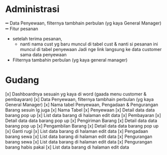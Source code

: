 
# Administrasi
➖ Data Penyewaan, filternya tambhain perbulan (yg kaya General Manager)
➖ Fitur pesanan 
- setelah terima pesanan, 
    - nanti nama cust yg baru muncul di tabel cust & nanti si pesanan ini muncul di tabel penyewaan Jadi nge link langsung ke data customer sama data penyewaan
- Filternya tambahin perbulan (yg kaya general manager) 

# Gudang
[x] Dashboardnya sesuain yg kaya di word (gaada menu customer & pembayaran) 
[x] Data Penyewaan, filternya tambhain perbulan (yg kaya General Manager)
[x] Nama tabel Penyewaan, Pengadaan & Pengurangan Barang sesuin lg juga
[x] Nama Tabel
    [x] Penyewaan
        [x] Detail data data barang pop up
        [x] List data barang di halaman edit data
    [x] Pembayaran
        [x] Detail data data barang pop up
    [x] Pengiriman Barang
        [x] Detail data data barang pop up
    [x] Pengambilan Barang
        [x] Detail data data barang pop up
    [x] Ganti rugi
        [x] List data barang di halaman edit data
    [x] Pengadaan barang sewa
        [x] List data barang di halaman edit data
    [x] Pengurangan barang sewa
        [x] List data barang di halaman edit data
    [x] Pengurangan barang habis pakai
        [x] List data barang di halaman edit data
